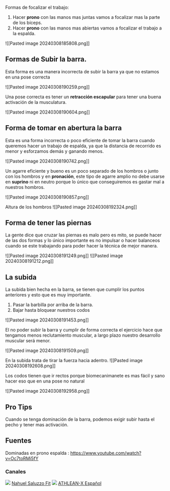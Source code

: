 
Formas de focalizar el trabajo:
1) Hacer **prono** con las manos mas juntas vamos a focalizar mas la parte de los bíceps.
2) Hacer **prono** con las manos mas abiertas vamos a focalizar el trabajo a la espalda.

![[Pasted image 20240308185808.png]]

## Formas de Subir la barra.

Esta forma es una manera incorrecta de subir la barra ya que no estamos en una pose correcta

![[Pasted image 20240308190259.png]]

Una pose correcta es tener un **retracción escapular** para tener una buena activación de la musculatura.

![[Pasted image 20240308190604.png]]



## Forma de tomar en abertura la barra


Esta es una forma incorrecta o poco eficiente de tomar la barra cuando queremos hacer un trabajo de espalda, ya que la distancia de recorrido es menor y esforzamos demás y ganando menos.

![[Pasted image 20240308190742.png]]

Un agarre eficiente y bueno es un poco separado de los hombros o junto con los hombros y en **pronación**, este tipo de agarre amplio no debe usarse en **suprino** ni en neutro porque lo único que conseguiremos es gastar mal a nuestros hombros.

![[Pasted image 20240308190857.png]]

Altura de los hombros
![[Pasted image 20240308192324.png]]

## Forma de tener las piernas

La gente dice que cruzar las piernas es malo pero es mito, se puede hacer de las dos formas y lo único importante es no impulsar o hacer balanceos cuando se este trabajando para poder hacer la técnica de mejor manera.

![[Pasted image 20240308191249.png]]
![[Pasted image 20240308191212.png]]


## La subida

La subida bien hecha en la barra, se tienen que cumplir los puntos anteriores y esto que es muy importante.

1) Pasar la barbilla por arriba de la barra.
2) Bajar hasta bloquear nuestros codos

![[Pasted image 20240308191453.png]]

El no poder subir la barra y cumplir de forma correcta el ejercicio hace que tengamos menos reclutamiento muscular, a largo plazo nuestro desarrollo muscular será menor.

![[Pasted image 20240308191509.png]]

En la subida trata de tirar la fuerza hacia adentro.
![[Pasted image 20240308192608.png]]

Los codos tienen que ir rectos porque biomecanimanete es mas fácil y sano hacer eso que en una pose no natural

![[Pasted image 20240308192958.png]]


## Pro Tips

Cuando se tenga dominación de la barra, podemos exigir subir hasta el pecho y tener mas activación.




## Fuentes

Dominadas en prono espalda : https://www.youtube.com/watch?v=Oc7toRMi5fY



### Canales
[![](https://yt3.ggpht.com/G3rXFm5W5HX6q5_6VimHWJ0Px0SJa8sOXcIj9O-sP5AQ8E3woHJ18d1xIITalHUzoBWAVutH=s48-c-k-c0x00ffffff-no-rj)](https://www.youtube.com/@nahuelsaluzzofitness)
[Nahuel Saluzzo Fit](https://www.youtube.com/@nahuelsaluzzofitness)
[![](https://yt3.ggpht.com/ytc/AIdro_nPyK-6Ip1BLM5VA0xRyo-NKMHoXsMorwP3OJh9Nw=s48-c-k-c0x00ffffff-no-rj)](https://www.youtube.com/@ATHLEANXEspanol)
[ATHLEAN-X Español](https://www.youtube.com/@ATHLEANXEspanol)